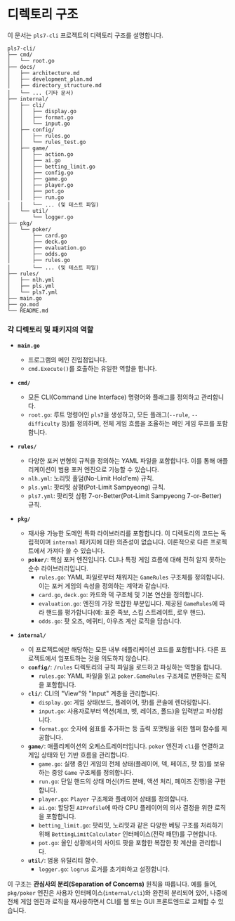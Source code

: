 # 디렉토리 구조

이 문서는 `pls7-cli` 프로젝트의 디렉토리 구조를 설명합니다.

```
pls7-cli/
├── cmd/
│   └── root.go
├── docs/
│   ├── architecture.md
│   ├── development_plan.md
│   ├── directory_structure.md
│   └── ... (기타 문서)
├── internal/
│   ├── cli/
│   │   ├── display.go
│   │   ├── format.go
│   │   └── input.go
│   ├── config/
│   │   ├── rules.go
│   │   └── rules_test.go
│   ├── game/
│   │   ├── action.go
│   │   ├── ai.go
│   │   ├── betting_limit.go
│   │   ├── config.go
│   │   ├── game.go
│   │   ├── player.go
│   │   ├── pot.go
│   │   ├── run.go
│   │   └── ... (및 테스트 파일)
│   └── util/
│       └── logger.go
├── pkg/
│   └── poker/
│       ├── card.go
│       ├── deck.go
│       ├── evaluation.go
│       ├── odds.go
│       ├── rules.go
│       └── ... (및 테스트 파일)
├── rules/
│   ├── nlh.yml
│   ├── pls.yml
│   └── pls7.yml
├── main.go
├── go.mod
└── README.md
```

### 각 디렉토리 및 패키지의 역할

*   **`main.go`**
    *   프로그램의 메인 진입점입니다.
    *   `cmd.Execute()`를 호출하는 유일한 역할을 합니다.

*   **`cmd/`**
    *   모든 CLI(Command Line Interface) 명령어와 플래그를 정의하고 관리합니다.
    *   `root.go`: 루트 명령어인 `pls7`을 생성하고, 모든 플래그(`--rule`, `--difficulty` 등)를 정의하며, 전체 게임 흐름을 조율하는 메인 게임 루프를 포함합니다.

*   **`rules/`**
    *   다양한 포커 변형의 규칙을 정의하는 YAML 파일을 포함합니다. 이를 통해 애플리케이션이 범용 포커 엔진으로 기능할 수 있습니다.
    *   `nlh.yml`: 노리밋 홀덤(No-Limit Hold'em) 규칙.
    *   `pls.yml`: 팟리밋 삼평(Pot-Limit Sampyeong) 규칙.
    *   `pls7.yml`: 팟리밋 삼평 7-or-Better(Pot-Limit Sampyeong 7-or-Better) 규칙.

*   **`pkg/`**
    *   재사용 가능한 도메인 특화 라이브러리를 포함합니다. 이 디렉토리의 코드는 독립적이며 `internal` 패키지에 대한 의존성이 없습니다. 이론적으로 다른 프로젝트에서 가져다 쓸 수 있습니다.
    *   **`poker/`**: 핵심 포커 엔진입니다. CLI나 특정 게임 흐름에 대해 전혀 알지 못하는 순수 라이브러리입니다.
        *   `rules.go`: YAML 파일로부터 채워지는 `GameRules` 구조체를 정의합니다. 이는 포커 게임의 속성을 정의하는 계약과 같습니다.
        *   `card.go`, `deck.go`: 카드와 덱 구조체 및 기본 연산을 정의합니다.
        *   `evaluation.go`: 엔진의 가장 복잡한 부분입니다. 제공된 `GameRules`에 따라 핸드를 평가합니다(예: 표준 족보, 스킵 스트레이트, 로우 핸드).
        *   `odds.go`: 팟 오즈, 에퀴티, 아우츠 계산 로직을 담습니다.

*   **`internal/`**
    *   이 프로젝트에만 해당하는 모든 내부 애플리케이션 코드를 포함합니다. 다른 프로젝트에서 임포트하는 것을 의도하지 않습니다.
    *   **`config/`**: `/rules` 디렉토리의 규칙 파일을 로드하고 파싱하는 역할을 합니다.
        *   `rules.go`: YAML 파일을 읽고 `poker.GameRules` 구조체로 변환하는 로직을 포함합니다.
    *   **`cli/`**: CLI의 "View"와 "Input" 계층을 관리합니다.
        *   `display.go`: 게임 상태(보드, 플레이어, 팟)를 콘솔에 렌더링합니다.
        *   `input.go`: 사용자로부터 액션(체크, 벳, 레이즈, 폴드)을 입력받고 파싱합니다.
        *   `format.go`: 숫자에 쉼표를 추가하는 등 출력 포맷팅을 위한 헬퍼 함수를 제공합니다.
    *   **`game/`**: 애플리케이션의 오케스트레이터입니다. `poker` 엔진과 `cli`를 연결하고 게임 상태와 턴 기반 흐름을 관리합니다.
        *   `game.go`: 실행 중인 게임의 전체 상태(플레이어, 덱, 페이즈, 팟 등)를 보유하는 중앙 `Game` 구조체를 정의합니다.
        *   `run.go`: 단일 핸드의 상태 머신(카드 분배, 액션 처리, 페이즈 진행)을 구현합니다.
        *   `player.go`: `Player` 구조체와 플레이어 상태를 정의합니다.
        *   `ai.go`: 할당된 `AIProfile`에 따라 CPU 플레이어의 의사 결정을 위한 로직을 포함합니다.
        *   `betting_limit.go`: 팟리밋, 노리밋과 같은 다양한 베팅 구조를 처리하기 위해 `BettingLimitCalculator` 인터페이스(전략 패턴)를 구현합니다.
        *   `pot.go`: 올인 상황에서의 사이드 팟을 포함한 복잡한 팟 계산을 관리합니다.
    *   **`util/`**: 범용 유틸리티 함수.
        *   `logger.go`: `logrus` 로거를 초기화하고 설정합니다.

이 구조는 **관심사의 분리(Separation of Concerns)** 원칙을 따릅니다. 예를 들어, `pkg/poker` 엔진은 사용자 인터페이스(`internal/cli`)와 완전히 분리되어 있어, 나중에 전체 게임 엔진과 로직을 재사용하면서 CLI를 웹 또는 GUI 프론트엔드로 교체할 수 있습니다.
